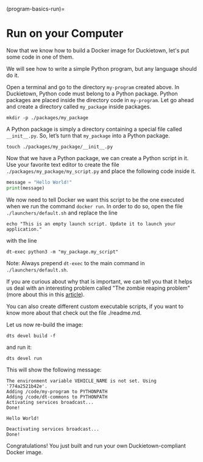 (program-basics-run)=
# Run on your Computer

Now that we know how to build a Docker image for Duckietown, let's put some code in one of them.

We will see how to write a simple Python program, but any language should do it.

Open a terminal and go to the directory `my-program` created above. In Duckietown, Python code must belong to a Python package. Python packages are placed inside the directory code in `my-program`. Let go ahead and create a directory called `my_package` inside packages.

    mkdir -p ./packages/my_package

A Python package is simply a directory containing a special file called `__init__.py`. So, let’s turn that `my_package` into a Python package.

    touch ./packages/my_package/__init__.py

Now that we have a Python package, we can create a Python script in it. Use your favorite text editor to create the file `./packages/my_package/my_script.py` and place the following code inside it.

```python
message = "Hello World!"
print(message)
```

We now need to tell Docker we want this script to be the one executed when we run the command `docker run`. In order to do so, open the file `./launchers/default.sh` and replace the line

``` 
echo "This is an empty launch script. Update it to launch your application."
```

with the line

``` 
dt-exec python3 -m "my_package.my_script"
```

Note: Always prepend `dt-exec` to the main command in `./launchers/default.sh`.

If you are curious about why that is important, we can tell you that it helps us deal with an interesting problem
called "The zombie reaping problem" (more about this in this [article][article]).

[article]: https://blog.phusion.nl/2015/01/20/docker-and-the-pid-1-zombie-reaping-problem/
 
You can also create different custom executable scripts, if you want to know more about that check out the file ./readme.md.    
 
Let us now re-build the image:

    dts devel build -f 

and run it:

    dts devel run

This will show the following message:

```
The environment variable VEHICLE_NAME is not set. Using '774a2521b42e'.
Adding /code/my-program to PYTHONPATH
Adding /code/dt-commons to PYTHONPATH
Activating services broadcast...
Done!

Hello World!

Deactivating services broadcast...
Done!
```

Congratulations! You just built and run your own Duckietown-compliant Docker image.
